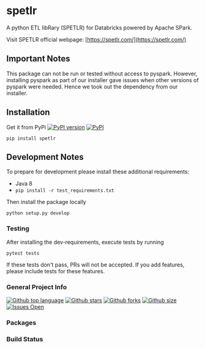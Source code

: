 # spetlr
A python ETL libRary (SPETLR) for Databricks powered by Apache SPark. 

Visit SPETLR official webpage: [https://spetlr.com/](https://spetlr.com/)

## Important Notes

This package can not be run or tested without access to pyspark.
However, installing pyspark as part of our installer gave issues when
other versions of pyspark were needed. Hence we took out the dependency
from our installer.

## Installation

Get it from PyPi 
[![PyPI version](https://badge.fury.io/py/spetlr.svg)](https://pypi.org/project/spetlr/)
[![PyPI](https://img.shields.io/pypi/dm/spetlr)](https://pypi.org/project/spetlr/)
```    
pip install spetlr
```

## Development Notes

To prepare for development please install these additional requirements:
 - Java 8
 - `pip install -r test_requirements.txt`

Then install the package locally

    python setup.py develop


### Testing

After installing the dev-requirements, execute tests by running

    pytest tests

If these tests don't pass, PRs will not be accepted. If you add features,
please include tests for these features.


### General Project Info
[![Github top language](https://img.shields.io/github/languages/top/spetlr-org/spetlr)](https://github.com/spetlr-org/spetlr)
[![Github stars](https://img.shields.io/github/stars/spetlr-org/spetlr)](https://github.com/spetlr-org/spetlr)
[![Github forks](https://img.shields.io/github/forks/spetlr-org/spetlr)](https://github.com/spetlr-org/spetlr)
[![Github size](https://img.shields.io/github/repo-size/spetlr-org/spetlr)](https://github.com/spetlr-org/spetlr)
[![Issues Open](https://img.shields.io/github/issues/spetlr-org/spetlr.svg?logo=github)](https://github.com/spetlr-org/spetlr/issues)

### Packages

### Build Status
